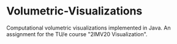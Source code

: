 # Volumetric-Visualizations
Computational volumetric visualizations implemented in Java. An assignment for the TU/e course "2IMV20 Visualization".

